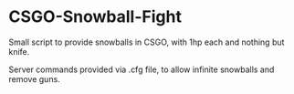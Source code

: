 # CSGO-Snowball-Fight
Small script to provide snowballs in CSGO, with 1hp each and nothing but knife.

Server commands provided via .cfg file, to allow infinite snowballs and remove guns.
